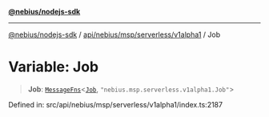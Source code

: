 [**@nebius/nodejs-sdk**](../../../../../../README.md)

***

[@nebius/nodejs-sdk](../../../../../../README.md) / [api/nebius/msp/serverless/v1alpha1](../README.md) / Job

# Variable: Job

> **Job**: [`MessageFns`](../../../../../../runtime/protos/core/interfaces/MessageFns.md)\<[`Job`](../interfaces/Job.md), `"nebius.msp.serverless.v1alpha1.Job"`\>

Defined in: src/api/nebius/msp/serverless/v1alpha1/index.ts:2187
